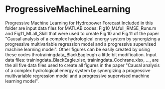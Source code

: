 # ProgressiveMachineLearning
Progressive Machine Learning for Hydropower Forecast
Included in this folder are input data files for MATLAB codes: Fig10_MLfull_RMSE_Runs.m and Fig11_MLall_Skill that were used to create Fig.10 and Fig.11 of the paper "Causal analysis of a complex hydrological energy system by synergizing a progressive multivariable regression model and a progressive supervised machine learning model". Other figures can be easily created by using these codes throtrainingdata_BlackEagleugh a little bit modification. 
Input data files: trainingdata_BlackEagle.xlsx, trainingdata_Cochrane.xlsx, ..., are the all five data files used to create all figures in the paper "Causal analysis of a complex hydrological energy system by synergizing a progressive multivariable regression model and a progressive supervised machine learning model".

